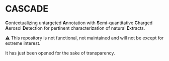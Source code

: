 # CASCADE

**C**ontextualizing untargeted **A**nnotation with **S**emi-quantitative **C**harged **A**erosol **D**etection for pertinent characterization of natural **E**xtracts.

:warning: This repository is not functional, not maintained and will not be except for extreme interest.
 
It has just been opened for the sake of transparency.
